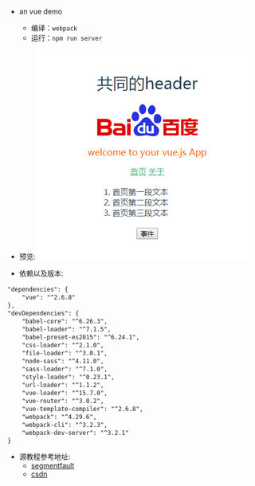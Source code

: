 - an vue demo
   - 编译：`webpack`
   - 运行：`npm run server`

- 预览:
   ![效果图](https://raw.githubusercontent.com/lidysun/start_vuedeom/master/demo.png)

- 依赖以及版本:
```
"dependencies": {
    "vue": "^2.6.8"
},
"devDependencies": {
    "babel-core": "^6.26.3",
    "babel-loader": "^7.1.5",
    "babel-preset-es2015": "^6.24.1",
    "css-loader": "^2.1.0",
    "file-loader": "^3.0.1",
    "node-sass": "^4.11.0",
    "sass-loader": "^7.1.0",
    "style-loader": "^0.23.1",
    "url-loader": "^1.1.2",
    "vue-loader": "^15.7.0",
    "vue-router": "^3.0.2",
    "vue-template-compiler": "^2.6.8",
    "webpack": "^4.29.6",
    "webpack-cli": "^3.2.3",
    "webpack-dev-server": "^3.2.1"
}

```
- 源教程参考地址:
   - [segmentfault](https://segmentfault.com/a/1190000008602934)
   - [csdn](https://blog.csdn.net/weixin_40875873/article/details/78409316)


